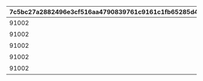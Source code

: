 |7c5bc27a2882496e3cf516aa4790839761c9161c1fb65285d48c3621aa3cffa4|9ce322f0610aeaa59ad0be4937ec335ff7c4f66eba0131034b0bfca67ee312da|034541e849b9b8ff30c6de207f0147c5e4a9c36b6f280b8d3e6dd92d11b3ca0d|2a49bb710f65dee1ac96e6f01862d6e0baf9ef1605ffcf8ae07704891a9977d8|8cd24a881cbd2ddd92c6d55e51ac8b7681069310e5dbd1da863ce59d9526bf2e|27e62d9e6ab6431e77500a6698a1550b092f1336097e3530475a4be3e8dc55ac|13451c34b6182b444c6661061cfc574868ba97f605f1354cd1db4b66f0909503|785a8600022f3123224e21f85f4d92de063ced7e8b668357230a48576c747dba|
| --- | --- | --- | --- | --- | --- | --- | --- |
|91002|60|5154061|2024/09/30 12:00:00|10154|出張！　アルケス錬金堂|0|8|
|91002|60|5154062|2024/09/30 12:00:00|10154|抜け駆け禁止！|5154061|8|
|91002|60|5154063|2024/10/01 12:00:00|10154|空飛ぶお友だち|5154062|8|
|91002|60|5154064|2024/10/02 12:00:00|10154|ハイになれるミルク？ あるよ|5154063|8|
|91002|60|5154065|2024/10/03 12:00:00|10154|一日アイドル記？|5154064|8|